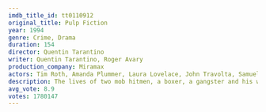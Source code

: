 ```yaml
---
imdb_title_id: tt0110912
original_title: Pulp Fiction
year: 1994
genre: Crime, Drama
duration: 154
director: Quentin Tarantino
writer: Quentin Tarantino, Roger Avary
production_company: Miramax
actors: Tim Roth, Amanda Plummer, Laura Lovelace, John Travolta, Samuel L. Jackson, Phil LaMarr, Frank Whaley, Burr Steers, Bruce Willis, Ving Rhames, Paul Calderon, Bronagh Gallagher, Rosanna Arquette, Eric Stoltz, Uma Thurman
description: The lives of two mob hitmen, a boxer, a gangster and his wife, and a pair of diner bandits intertwine in four tales of violence and redemption.
avg_vote: 8.9
votes: 1780147
---
```


